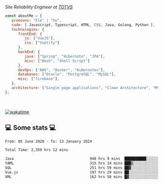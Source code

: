 <p><em>Site Reliability Engineer at <a href="https://www.totvs.com/">TOTVS</a></br>
</em></p>


```javascript
const aboutMe = {
   pronouns: "Ele" | "he",
   code: [ Javascript, Typescript, HTML, CSS, Java, Golang, Python ],
   technologies: {
      frontEnd: {
         js: ["VueJS"],
         css: ["Vuetify"]
      },
      backEnd: {
         java: ["Spring", "Hibernate", "JPA"],
         misc: ["Bash", "Shell Script"]
      },
      devOps: ["AWS", "Docker", "Kubernetes"],
      databases: ["Oracle", "PostgreSQL", "MySQL"],
      misc: ["firebase"],
   },
   architecture: ["Single page applications", "Clean Architecture", "MVC", "Microservices"],
};
```
</br></br>
[![wakatime](https://wakatime.com/badge/user/a3a8ed06-d304-4d6b-bc86-4adc418cdea7.svg)](https://wakatime.com/@a3a8ed06-d304-4d6b-bc86-4adc418cdea7)
<h2>💻 Some stats 💻</h2>

<!--START_SECTION:waka-->

```txt
From: 05 June 2020 - To: 13 January 2024

Total Time: 2,359 hrs 12 mins

Java                                   940 hrs 9 mins  ██████████░░░░░░░░░░░░░░░   39.85 %
YAML                                   315 hrs 14 mins ███▒░░░░░░░░░░░░░░░░░░░░░   13.36 %
SQL                                    251 hrs 59 mins ██▓░░░░░░░░░░░░░░░░░░░░░░   10.68 %
Vue.js                                 197 hrs 29 mins ██░░░░░░░░░░░░░░░░░░░░░░░   08.37 %
XML                                    162 hrs 58 mins █▓░░░░░░░░░░░░░░░░░░░░░░░   06.91 %
```

<!--END_SECTION:waka-->
